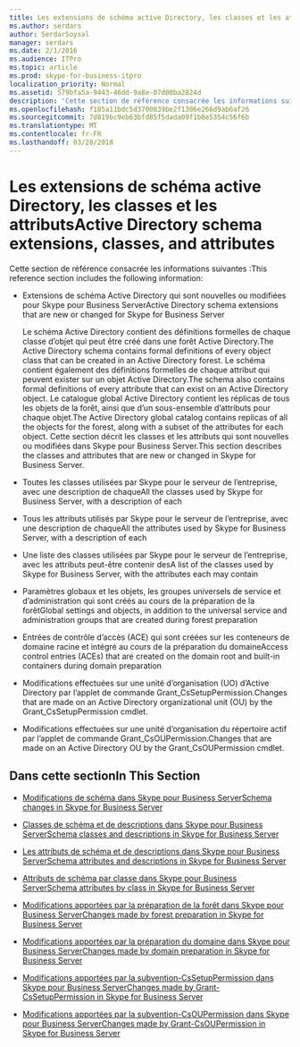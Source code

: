 ```yaml
---
title: Les extensions de schéma active Directory, les classes et les attributs
ms.author: serdars
author: SerdarSoysal
manager: serdars
ms.date: 2/1/2016
ms.audience: ITPro
ms.topic: article
ms.prod: skype-for-business-itpro
localization_priority: Normal
ms.assetid: 579bfa5a-9443-46dd-9a8e-07d00ba2824d
description: 'Cette section de référence consacrée les informations suivantes :'
ms.openlocfilehash: f185a11bdc5d3700839be2f1306e266d9ab6af26
ms.sourcegitcommit: 7d819bc9eb63bfd85f5dada09f1b8e5354c56f6b
ms.translationtype: MT
ms.contentlocale: fr-FR
ms.lasthandoff: 03/28/2018
---
```

# <a name="active-directory-schema-extensions-classes-and-attributes"></a><span data-ttu-id="9c0fe-103">Les extensions de schéma active Directory, les classes et les attributs</span><span class="sxs-lookup"><span data-stu-id="9c0fe-103">Active Directory schema extensions, classes, and attributes</span></span>
 
<span data-ttu-id="9c0fe-104">Cette section de référence consacrée les informations suivantes :</span><span class="sxs-lookup"><span data-stu-id="9c0fe-104">This reference section includes the following information:</span></span> 
  
- <span data-ttu-id="9c0fe-105">Extensions de schéma Active Directory qui sont nouvelles ou modifiées pour Skype pour Business Server</span><span class="sxs-lookup"><span data-stu-id="9c0fe-105">Active Directory schema extensions that are new or changed for Skype for Business Server</span></span>
    
    <span data-ttu-id="9c0fe-106">Le schéma Active Directory contient des définitions formelles de chaque classe d’objet qui peut être créé dans une forêt Active Directory.</span><span class="sxs-lookup"><span data-stu-id="9c0fe-106">The Active Directory schema contains formal definitions of every object class that can be created in an Active Directory forest.</span></span> <span data-ttu-id="9c0fe-107">Le schéma contient également des définitions formelles de chaque attribut qui peuvent exister sur un objet Active Directory.</span><span class="sxs-lookup"><span data-stu-id="9c0fe-107">The schema also contains formal definitions of every attribute that can exist on an Active Directory object.</span></span> <span data-ttu-id="9c0fe-108">Le catalogue global Active Directory contient les réplicas de tous les objets de la forêt, ainsi que d’un sous-ensemble d’attributs pour chaque objet.</span><span class="sxs-lookup"><span data-stu-id="9c0fe-108">The Active Directory global catalog contains replicas of all the objects for the forest, along with a subset of the attributes for each object.</span></span> <span data-ttu-id="9c0fe-109">Cette section décrit les classes et les attributs qui sont nouvelles ou modifiées dans Skype pour Business Server.</span><span class="sxs-lookup"><span data-stu-id="9c0fe-109">This section describes the classes and attributes that are new or changed in Skype for Business Server.</span></span>
    
- <span data-ttu-id="9c0fe-110">Toutes les classes utilisées par Skype pour le serveur de l’entreprise, avec une description de chaque</span><span class="sxs-lookup"><span data-stu-id="9c0fe-110">All the classes used by Skype for Business Server, with a description of each</span></span>
    
- <span data-ttu-id="9c0fe-111">Tous les attributs utilisés par Skype pour le serveur de l’entreprise, avec une description de chaque</span><span class="sxs-lookup"><span data-stu-id="9c0fe-111">All the attributes used by Skype for Business Server, with a description of each</span></span>
    
- <span data-ttu-id="9c0fe-112">Une liste des classes utilisées par Skype pour le serveur de l’entreprise, avec les attributs peut-être contenir des</span><span class="sxs-lookup"><span data-stu-id="9c0fe-112">A list of the classes used by Skype for Business Server, with the attributes each may contain</span></span>
    
- <span data-ttu-id="9c0fe-113">Paramètres globaux et les objets, les groupes universels de service et d’administration qui sont créés au cours de la préparation de la forêt</span><span class="sxs-lookup"><span data-stu-id="9c0fe-113">Global settings and objects, in addition to the universal service and administration groups that are created during forest preparation</span></span>
    
- <span data-ttu-id="9c0fe-114">Entrées de contrôle d’accès (ACE) qui sont créées sur les conteneurs de domaine racine et intégré au cours de la préparation du domaine</span><span class="sxs-lookup"><span data-stu-id="9c0fe-114">Access control entries (ACEs) that are created on the domain root and built-in containers during domain preparation</span></span>
    
- <span data-ttu-id="9c0fe-115">Modifications effectuées sur une unité d’organisation (UO) d’Active Directory par l’applet de commande Grant_CsSetupPermission.</span><span class="sxs-lookup"><span data-stu-id="9c0fe-115">Changes that are made on an Active Directory organizational unit (OU) by the Grant_CsSetupPermission cmdlet.</span></span>
    
- <span data-ttu-id="9c0fe-116">Modifications effectuées sur une unité d’organisation du répertoire actif par l’applet de commande Grant_CsOUPermission.</span><span class="sxs-lookup"><span data-stu-id="9c0fe-116">Changes that are made on an Active Directory OU by the Grant_CsOUPermission cmdlet.</span></span>
    
## <a name="in-this-section"></a><span data-ttu-id="9c0fe-117">Dans cette section</span><span class="sxs-lookup"><span data-stu-id="9c0fe-117">In This Section</span></span>

- [<span data-ttu-id="9c0fe-118">Modifications de schéma dans Skype pour Business Server</span><span class="sxs-lookup"><span data-stu-id="9c0fe-118">Schema changes in Skype for Business Server</span></span>](schema-changes.md)
    
- [<span data-ttu-id="9c0fe-119">Classes de schéma et de descriptions dans Skype pour Business Server</span><span class="sxs-lookup"><span data-stu-id="9c0fe-119">Schema classes and descriptions in Skype for Business Server</span></span>](schema-classes-and-descriptions.md)
    
- [<span data-ttu-id="9c0fe-120">Les attributs de schéma et de descriptions dans Skype pour Business Server</span><span class="sxs-lookup"><span data-stu-id="9c0fe-120">Schema attributes and descriptions in Skype for Business Server</span></span>](schema-attributes-and-descriptions.md)
    
- [<span data-ttu-id="9c0fe-121">Attributs de schéma par classe dans Skype pour Business Server</span><span class="sxs-lookup"><span data-stu-id="9c0fe-121">Schema attributes by class in Skype for Business Server</span></span>](schema-attributes-by-class.md)
    
- [<span data-ttu-id="9c0fe-122">Modifications apportées par la préparation de la forêt dans Skype pour Business Server</span><span class="sxs-lookup"><span data-stu-id="9c0fe-122">Changes made by forest preparation in Skype for Business Server</span></span>](changes-made-by-forest-preparation.md)
    
- [<span data-ttu-id="9c0fe-123">Modifications apportées par la préparation du domaine dans Skype pour Business Server</span><span class="sxs-lookup"><span data-stu-id="9c0fe-123">Changes made by domain preparation in Skype for Business Server</span></span>](changes-made-by-domain-preparation.md)
    
- [<span data-ttu-id="9c0fe-124">Modifications apportées par la subvention-CsSetupPermission dans Skype pour Business Server</span><span class="sxs-lookup"><span data-stu-id="9c0fe-124">Changes made by Grant-CsSetupPermission in Skype for Business Server</span></span>](changes-made-by-grant-cssetuppermission.md)
    
- [<span data-ttu-id="9c0fe-125">Modifications apportées par la subvention-CsOUPermission dans Skype pour Business Server</span><span class="sxs-lookup"><span data-stu-id="9c0fe-125">Changes made by Grant-CsOUPermission in Skype for Business Server</span></span>](changes-made-by-grant-csoupermission.md)
    

